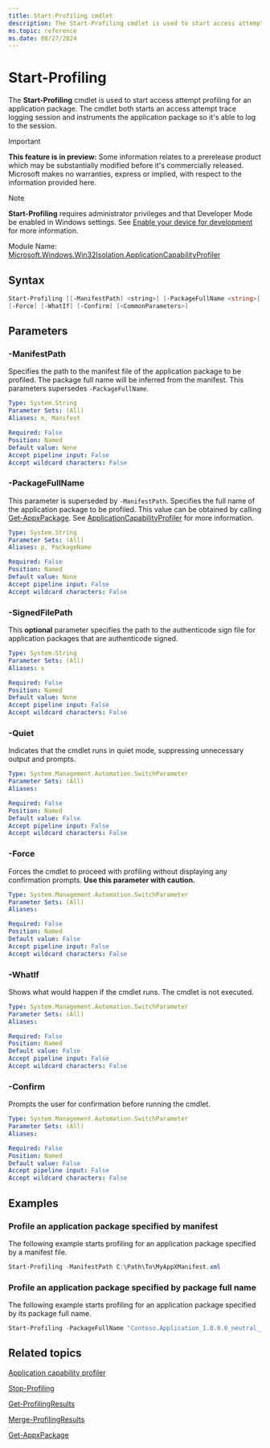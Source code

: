 ```yaml
---
title: Start-Profiling cmdlet
description: The Start-Profiling cmdlet is used to start access attempt profiling for an application package.
ms.topic: reference
ms.date: 08/27/2024
---
```


# Start-Profiling

The **Start-Profiling** cmdlet is used to start access attempt profiling for an application package. The cmdlet both starts an access attempt trace logging session and instruments the application package so it's able to log to the session.

> [!IMPORTANT]
> **This feature is in preview:** Some information relates to a prerelease product which may be substantially modified before it's commercially released. Microsoft makes no warranties, express or implied, with respect to the information provided here.

> [!NOTE]
> **Start-Profiling** requires administrator privileges and that Developer Mode be enabled in Windows settings. See [Enable your device for development](/windows/apps/get-started/enable-your-device-for-development) for more information.

Module Name: [Microsoft.Windows.Win32Isolation.ApplicationCapabilityProfiler](Microsoft.Windows.Win32Isolation.ApplicationCapabilityProfiler.md)

## Syntax

```powershell
Start-Profiling [[-ManifestPath] <string>] [-PackageFullName <string>] [-SignedFilePath <string>] [-Quiet]
[-Force] [-WhatIf] [-Confirm] [<CommonParameters>]

```

## Parameters

### -ManifestPath

Specifies the path to the manifest file of the application package to be profiled. The package full name will be inferred from the manifest. This parameters supersedes `-PackageFullName`.

```yaml
Type: System.String
Parameter Sets: (All)
Aliases: m, Manifest

Required: False
Position: Named
Default value: None
Accept pipeline input: False
Accept wildcard characters: False
```

### -PackageFullName

This parameter is superseded by `-ManifestPath`. Specifies the full name of the application package to be profiled. This value can be obtained by calling [Get-AppxPackage](/powershell/module/appx/get-appxpackage). See [ApplicationCapabilityProfiler](../app-isolation-capability-profiler.md) for more information.

```yaml
Type: System.String
Parameter Sets: (All)
Aliases: p, PackageName

Required: False
Position: Named
Default value: None
Accept pipeline input: False
Accept wildcard characters: False
```

### -SignedFilePath

This **optional** parameter specifies the path to the authenticode sign file for application packages that are authenticode signed.

```yaml
Type: System.String
Parameter Sets: (All)
Aliases: s

Required: False
Position: Named
Default value: None
Accept pipeline input: False
Accept wildcard characters: False
```

### -Quiet

Indicates that the cmdlet runs in quiet mode, suppressing unnecessary output and prompts.

```yaml
Type: System.Management.Automation.SwitchParameter
Parameter Sets: (All)
Aliases:

Required: False
Position: Named
Default value: False
Accept pipeline input: False
Accept wildcard characters: False
```

### -Force

Forces the cmdlet to proceed with profiling without displaying any confirmation prompts. **Use this parameter with caution.**

```yaml
Type: System.Management.Automation.SwitchParameter
Parameter Sets: (All)
Aliases:

Required: False
Position: Named
Default value: False
Accept pipeline input: False
Accept wildcard characters: False
```

### -WhatIf

Shows what would happen if the cmdlet runs. The cmdlet is not executed.

```yaml
Type: System.Management.Automation.SwitchParameter
Parameter Sets: (All)
Aliases:

Required: False
Position: Named
Default value: False
Accept pipeline input: False
Accept wildcard characters: False
```

### -Confirm

Prompts the user for confirmation before running the cmdlet.

```yaml
Type: System.Management.Automation.SwitchParameter
Parameter Sets: (All)
Aliases:

Required: False
Position: Named
Default value: False
Accept pipeline input: False
Accept wildcard characters: False
```

## Examples

### Profile an application package specified by manifest

The following example starts profiling for an application package specified by a manifest file.

```powershell
Start-Profiling -ManifestPath C:\Path\To\MyAppXManifest.xml
```

### Profile an application package specified by package full name

The following example starts profiling for an application package specified by its package full name.

```powershell
Start-Profiling -PackageFullName "Contoso.Application_1.0.0.0_neutral__8wekyb3d8bbwe"
```

## Related topics

[Application capability profiler](../app-isolation-capability-profiler.md)

[Stop-Profiling](Stop-Profiling.md)

[Get-ProfilingResults](Get-ProfilingResults.md)

[Merge-ProfilingResults](Merge-ProfilingResults.md)

[Get-AppxPackage](/powershell/module/appx/get-appxpackage)
